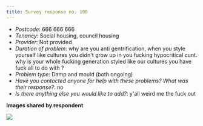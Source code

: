```yaml
---
title: Survey response no. 100
---
```


- *Postcode*: 666 666 666 
- *Tenancy*: Social housing, council housing
- *Provider*: Not provided
- *Duration of problem*: why are you anti gentrification, when you style yourself like cultures you didn't grow up in you fucking hypocritical cunt. why is your whole fucking generation styled like our cultures you have fuck all to do with     ?  
- *Problem type*: Damp and mould (both ongoing)
- *Have you contacted anyone for help with these problems? What was their response?*: no 
- *Is there anything else you would like to add?*: y'all weird me the fuck out

**Images shared by respondent**

<img src="/assets/cases/gif.gif"/>
